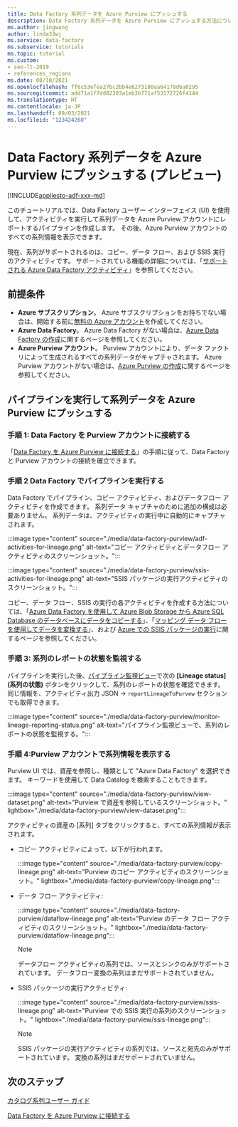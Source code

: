 ```yaml
---
title: Data Factory 系列データを Azure Purview にプッシュする
description: Data Factory 系列データを Azure Purview にプッシュする方法について説明します
ms.author: jingwang
author: linda33wj
ms.service: data-factory
ms.subservice: tutorials
ms.topic: tutorial
ms.custom:
- seo-lt-2019
- references_regions
ms.date: 08/10/2021
ms.openlocfilehash: ff6c53efea27bc2bb4e6273180aa64178d6a0295
ms.sourcegitcommit: add71a1f7dd82303a1eb3b771af53172726f4144
ms.translationtype: HT
ms.contentlocale: ja-JP
ms.lasthandoff: 09/03/2021
ms.locfileid: "123424260"
---
```

# <a name="push-data-factory-lineage-data-to-azure-purview-preview"></a>Data Factory 系列データを Azure Purview にプッシュする (プレビュー)

[!INCLUDE[appliesto-adf-xxx-md](includes/appliesto-adf-xxx-md.md)]

このチュートリアルでは、Data Factory ユーザー インターフェイス (UI) を使用して、アクティビティを実行して系列データを Azure Purview アカウントにレポートするパイプラインを作成します。 その後、Azure Purview アカウントのすべての系列情報を表示できます。 

現在、系列がサポートされるのは、コピー、データ フロー、および SSIS 実行のアクティビティです。 サポートされている機能の詳細については、「[サポートされる Azure Data Factory アクティビティ](../purview/how-to-link-azure-data-factory.md#supported-azure-data-factory-activities)」を参照してください。

## <a name="prerequisites"></a>前提条件

* **Azure サブスクリプション**。 Azure サブスクリプションをお持ちでない場合は、開始する前に[無料の Azure アカウント](https://azure.microsoft.com/free/)を作成してください。
* **Azure Data Factory**。 Azure Data Factory がない場合は、[Azure Data Factory の作成](./quickstart-create-data-factory-portal.md)に関するページを参照してください。
* **Azure Purview アカウント**。 Purview アカウントにより、データ ファクトリによって生成されるすべての系列データがキャプチャされます。 Azure Purview アカウントがない場合は、[Azure Purview の作成](../purview/create-catalog-portal.md)に関するページを参照してください。

## <a name="run-pipeline-and-push-lineage-data-to-azure-purview"></a>パイプラインを実行して系列データを Azure Purview にプッシュする

### <a name="step-1-connect-data-factory-to-your-purview-account"></a>手順 1: Data Factory を Purview アカウントに接続する

「[Data Factory を Azure Purview に接続する](connect-data-factory-to-azure-purview.md)」の手順に従って、Data Factory と Purview アカウントの接続を確立できます。

### <a name="step-2-run-pipeline-in-data-factory"></a>手順 2 Data Factory でパイプラインを実行する

Data Factory でパイプライン、コピー アクティビティ、およびデータフロー アクティビティを作成できます。 系列データ キャプチャのために追加の構成は必要ありません。 系列データは、アクティビティの実行中に自動的にキャプチャされます。

:::image type="content" source="./media/data-factory-purview/adf-activities-for-lineage.png" alt-text="コピー アクティビティとデータフロー アクティビティのスクリーンショット。":::

:::image type="content" source="./media/data-factory-purview/ssis-activities-for-lineage.png" alt-text="SSIS パッケージの実行アクティビティのスクリーンショット。":::

コピー、データ フロー、SSIS の実行の各アクティビティを作成する方法については、「[Azure Data Factory を使用して Azure Blob Storage から Azure SQL Database のデータベースにデータをコピーする](./tutorial-copy-data-portal.md)」、「[マッピング データ フローを使用してデータを変換する](./tutorial-data-flow.md)」、および [Azure での SSIS パッケージの実行](./tutorial-deploy-ssis-packages-azure.md)に関するページを参照してください。

### <a name="step-3-monitor-lineage-reporting-status"></a>手順 3: 系列のレポートの状態を監視する

パイプラインを実行した後、[パイプライン監視ビュー](monitor-visually.md#monitor-pipeline-runs)で次の **[Lineage status]\(系列の状態\)** ボタンをクリックして、系列のレポートの状態を確認できます。 同じ情報を、アクティビティ出力 JSON -> `reportLineageToPurvew` セクションでも取得できます。

:::image type="content" source="./media/data-factory-purview/monitor-lineage-reporting-status.png" alt-text="パイプライン監視ビューで、系列のレポートの状態を監視する。":::

### <a name="step-4-view-lineage-information-in-your-purview-account"></a>手順 4:Purview アカウントで系列情報を表示する

Purview UI では、資産を参照し、種類として "Azure Data Factory" を選択できます。 キーワードを使用して Data Catalog を検索することもできます。

:::image type="content" source="./media/data-factory-purview/view-dataset.png" alt-text="Purview で資産を参照しているスクリーンショット。" lightbox="./media/data-factory-purview/view-dataset.png":::

アクティビティの資産の [系列] タブをクリックすると、すべての系列情報が表示されます。

- コピー アクティビティによって、以下が行われます。

    :::image type="content" source="./media/data-factory-purview/copy-lineage.png" alt-text="Purview のコピー アクティビティのスクリーンショット。" lightbox="./media/data-factory-purview/copy-lineage.png":::

- データ フロー アクティビティ:

    :::image type="content" source="./media/data-factory-purview/dataflow-lineage.png" alt-text="Purview のデータ フロー アクティビティのスクリーンショット。" lightbox="./media/data-factory-purview/dataflow-lineage.png":::

    > [!NOTE] 
    > データフロー アクティビティの系列では、ソースとシンクのみがサポートされています。 データフロー変換の系列はまだサポートされていません。

- SSIS パッケージの実行アクティビティ:

    :::image type="content" source="./media/data-factory-purview/ssis-lineage.png" alt-text="Purview での SSIS 実行の系列のスクリーンショット。" lightbox="./media/data-factory-purview/ssis-lineage.png":::

    > [!NOTE] 
    > SSIS パッケージの実行アクティビティの系列では、ソースと宛先のみがサポートされています。 変換の系列はまだサポートされていません。

## <a name="next-steps"></a>次のステップ

[カタログ系列ユーザー ガイド](../purview/catalog-lineage-user-guide.md)

[Data Factory を Azure Purview に接続する](connect-data-factory-to-azure-purview.md)